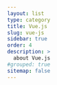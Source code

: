 ```yaml
---
layout: list
type: category
title: Vue.js
slug: vue-js
sidebar: true
order: 4
description: >
  about Vue.js
#grouped: true
sitemap: false
---
```

